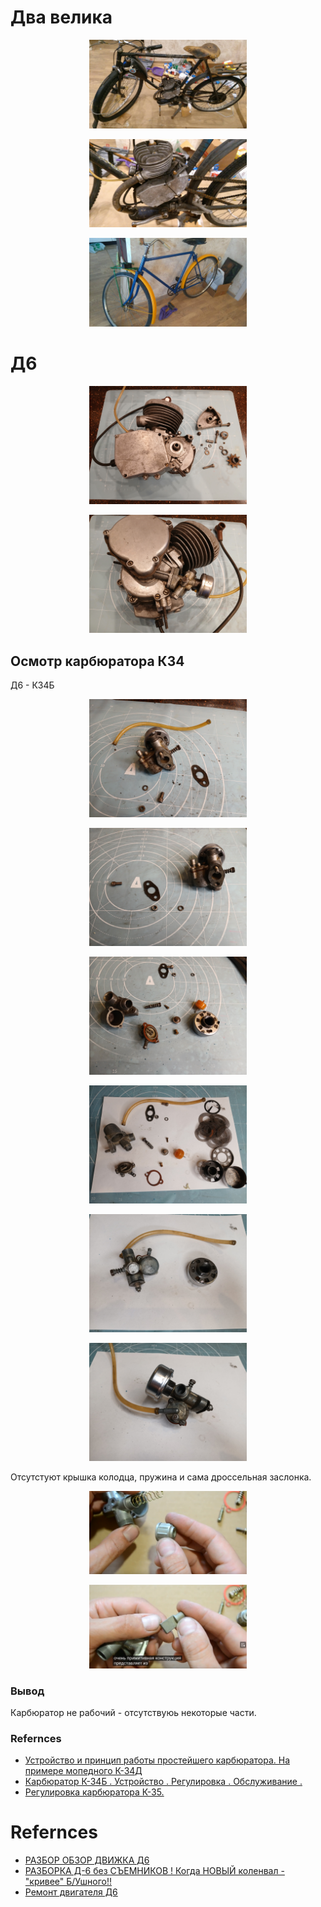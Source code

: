# Два велика
<p align="center"><img width='50%' src="files/Photos-001/IMG_20240317_200954.jpg"></p>
<p align="center"><img width='50%' src="files/Photos-001/IMG_20240317_201001.jpg"></p>
<p align="center"><img width='50%' src="files/Photos-001/IMG_20240405_092104.jpg"></p>




# Д6
<p align="center"><img width='50%' src="files/Photos-002/20250315_214840.jpg"></p>
<p align="center"><img width='50%' src="files/Photos-002/20250315_215019.jpg"></p>




## Осмотр карбюратора К34
Д6 - К34Б
<p align="center"><img width='50%' src="files/Photos-002/20250315_215456.jpg"></p>
<p align="center"><img width='50%' src="files/Photos-002/20250315_215936.jpg"></p>
<p align="center"><img width='50%' src="files/Photos-002/20250315_221655.jpg"></p>
<p align="center"><img width='50%' src="files/Photos-002/20250316_083331.jpg"></p>
<p align="center"><img width='50%' src="files/Photos-002/20250316_084104.jpg"></p>
<p align="center"><img width='50%' src="files/Photos-002/20250316_084210.jpg"></p>

Отсутстуют крышка колодца, пружина и сама дроссельная заслонка.
<p align="center"><img width='50%' src="files/Photos-002/Screenshot from 2025-03-16 10-46-52.png"></p>
<p align="center"><img width='50%' src="files/Photos-002/Screenshot from 2025-03-16 10-47-00.png"></p>




### Вывод
Карбюратор не рабочий - отсутствуюь некоторые части.




### Refernces
* [Устройство и принцип работы простейшего карбюратора. На примере мопедного К-34Д](https://www.youtube.com/watch?v=nRUpPDtsEjA)
* [Карбюратор К-34Б . Устройство . Регулировка . Обслуживание .](https://www.youtube.com/watch?v=87TGO_BkUvM)
* [Регулировка карбюратора К-35.](https://www.youtube.com/watch?v=9VKNmOUqnKY)




# Refernces
* [РАЗБОР ОБЗОР ДВИЖКА Д6](https://www.youtube.com/watch?v=FpoMdVomAl4)
* [РАЗБОРКА Д-6 без СЪЕМНИКОВ ! Когда НОВЫЙ коленвал - "кривее" Б/Ушного!!](https://www.youtube.com/watch?v=-T0P7CoufEE)
* [Ремонт двигателя Д6](https://www.youtube.com/watch?v=N8z_FOuV1Kc)
